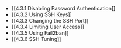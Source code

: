 

- [[4.3.1 Disabling Password Authentication]]
- [[4.3.2 Using SSH Keys]]
- [[4.3.3 Changing the SSH Port]]
- [[4.3.4 Limiting User Access]]
- [[4.3.5 Using Fail2ban]]
- [[4.3.6 SSH Tuning]]